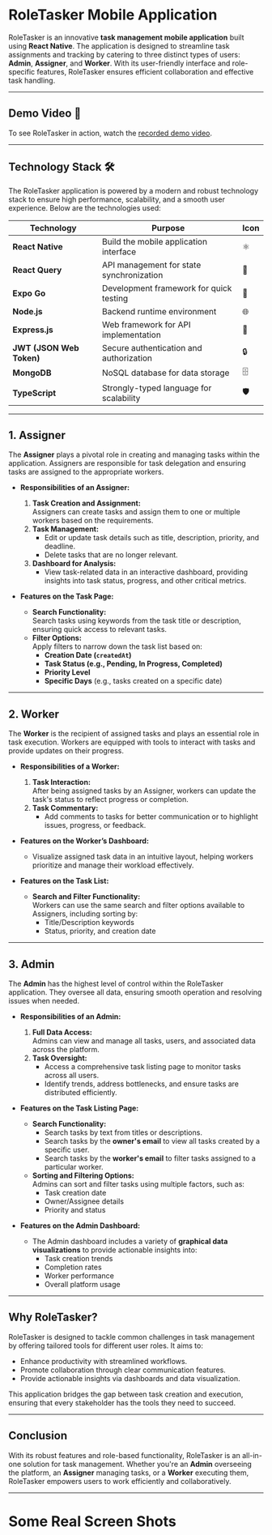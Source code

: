 # RoleTasker Mobile Application

RoleTasker is an innovative **task management mobile application** built using **React Native**. The application is designed to streamline task assignments and tracking by catering to three distinct types of users: **Admin**, **Assigner**, and **Worker**. With its user-friendly interface and role-specific features, RoleTasker ensures efficient collaboration and effective task handling.

---

## Demo Video 🎥

To see RoleTasker in action, watch the [recorded demo video](https://photos.app.goo.gl/dUKxF7q9P7wPwpZJ6).

---

## Technology Stack 🛠️

The RoleTasker application is powered by a modern and robust technology stack to ensure high performance, scalability, and a smooth user experience. Below are the technologies used:

| **Technology**        | **Purpose**                              | **Icon**  |
|------------------------|------------------------------------------|-----------|
| **React Native**       | Build the mobile application interface  | ⚛️        |
| **React Query**        | API management for state synchronization | 🔄       |
| **Expo Go**            | Development framework for quick testing | 📱        |
| **Node.js**            | Backend runtime environment             | 🌐       |
| **Express.js**         | Web framework for API implementation    | 🚀        |
| **JWT (JSON Web Token)** | Secure authentication and authorization | 🔒       |
| **MongoDB**            | NoSQL database for data storage         | 🗄️        |
| **TypeScript**         | Strongly-typed language for scalability | 🛡️       |

---

## 1. Assigner

The **Assigner** plays a pivotal role in creating and managing tasks within the application. Assigners are responsible for task delegation and ensuring tasks are assigned to the appropriate workers.

- **Responsibilities of an Assigner:**
  1. **Task Creation and Assignment:**  
     Assigners can create tasks and assign them to one or multiple workers based on the requirements.
  2. **Task Management:**  
     - Edit or update task details such as title, description, priority, and deadline.  
     - Delete tasks that are no longer relevant.
  3. **Dashboard for Analysis:**  
     - View task-related data in an interactive dashboard, providing insights into task status, progress, and other critical metrics.

- **Features on the Task Page:**
  - **Search Functionality:**  
    Search tasks using keywords from the task title or description, ensuring quick access to relevant tasks.
  - **Filter Options:**  
    Apply filters to narrow down the task list based on:
    - **Creation Date (`createdAt`)**
    - **Task Status (e.g., Pending, In Progress, Completed)**
    - **Priority Level**
    - **Specific Days** (e.g., tasks created on a specific date)

---

## 2. Worker

The **Worker** is the recipient of assigned tasks and plays an essential role in task execution. Workers are equipped with tools to interact with tasks and provide updates on their progress.

- **Responsibilities of a Worker:**
  1. **Task Interaction:**  
     After being assigned tasks by an Assigner, workers can update the task's status to reflect progress or completion.
  2. **Task Commentary:**  
     - Add comments to tasks for better communication or to highlight issues, progress, or feedback.

- **Features on the Worker’s Dashboard:**
  - Visualize assigned task data in an intuitive layout, helping workers prioritize and manage their workload effectively.

- **Features on the Task List:**
  - **Search and Filter Functionality:**  
    Workers can use the same search and filter options available to Assigners, including sorting by:
    - Title/Description keywords
    - Status, priority, and creation date

---

## 3. Admin

The **Admin** has the highest level of control within the RoleTasker application. They oversee all data, ensuring smooth operation and resolving issues when needed.

- **Responsibilities of an Admin:**
  1. **Full Data Access:**  
     Admins can view and manage all tasks, users, and associated data across the platform.
  2. **Task Oversight:**  
     - Access a comprehensive task listing page to monitor tasks across all users.  
     - Identify trends, address bottlenecks, and ensure tasks are distributed efficiently.

- **Features on the Task Listing Page:**
  - **Search Functionality:**  
    - Search tasks by text from titles or descriptions.  
    - Search tasks by the **owner's email** to view all tasks created by a specific user.  
    - Search tasks by the **worker's email** to filter tasks assigned to a particular worker.
  - **Sorting and Filtering Options:**  
    Admins can sort and filter tasks using multiple factors, such as:
    - Task creation date
    - Owner/Assignee details
    - Priority and status

- **Features on the Admin Dashboard:**
  - The Admin dashboard includes a variety of **graphical data visualizations** to provide actionable insights into:
    - Task creation trends
    - Completion rates
    - Worker performance
    - Overall platform usage

---

## Why RoleTasker?

RoleTasker is designed to tackle common challenges in task management by offering tailored tools for different user roles. It aims to:
- Enhance productivity with streamlined workflows.
- Promote collaboration through clear communication features.
- Provide actionable insights via dashboards and data visualization.

This application bridges the gap between task creation and execution, ensuring that every stakeholder has the tools they need to succeed.

---

## Conclusion

With its robust features and role-based functionality, RoleTasker is an all-in-one solution for task management. Whether you're an **Admin** overseeing the platform, an **Assigner** managing tasks, or a **Worker** executing them, RoleTasker empowers users to work efficiently and collaboratively. 

---
# Some Real Screen Shots

